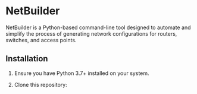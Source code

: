 # NetBuilder

NetBuilder is a Python-based command-line tool designed to automate and simplify the process of generating network configurations for routers, switches, and access points.

## Installation

1. Ensure you have Python 3.7+ installed on your system.

2. Clone this repository:

